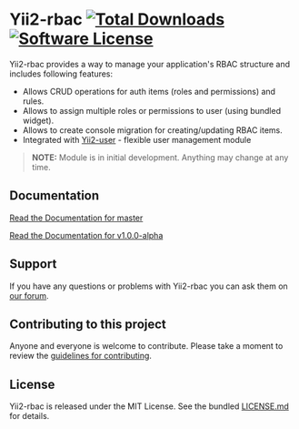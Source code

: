# Yii2-rbac [![Total Downloads](https://img.shields.io/packagist/dt/coreb2c/yii2-rbac.svg?style=flat-square)](https://packagist.org/packages/coreb2c/yii2-rbac) [![Software License](https://img.shields.io/badge/license-MIT-brightgreen.svg?style=flat-square)](LICENSE.md)

Yii2-rbac provides a way to manage your application's RBAC structure and includes following features:

- Allows CRUD operations for auth items (roles and permissions) and rules.
- Allows to assign multiple roles or permissions to user (using bundled widget).
- Allows to create console migration for creating/updating RBAC items.
- Integrated with [Yii2-user](https://github.com/coreb2c/yii2-user) - flexible user management module

> **NOTE:** Module is in initial development. Anything may change at any time.

## Documentation

[Read the Documentation for master](docs/README.md)

[Read the Documentation for v1.0.0-alpha](https://github.com/coreb2c/yii2-rbac/blob/1.0.0-alpha/docs/README.md)

## Support

If you have any questions or problems with Yii2-rbac you can ask them on [our forum](http://coreb2c.com).

## Contributing to this project

Anyone and everyone is welcome to contribute. Please take a moment to review the
[guidelines for contributing](.github/CONTRIBUTING.md).

## License

Yii2-rbac is released under the MIT License. See the bundled [LICENSE.md](LICENSE.md) for details.
